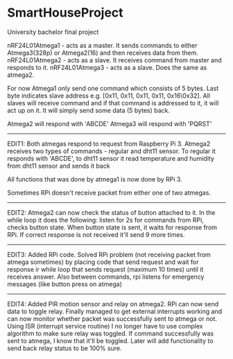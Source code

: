 # SmartHouseProject
University bachelor final project

nRF24L01Atmega1 - acts as a master. It  sends commands to either Atmega3(328p) or Atmega2(16) and then receives data from them.
nRF24L01Atmega2 - acts as a slave. It receives command from master and responds to it.
nRF24L01Atmega3 - acts as a slave. Does the same as atmega2.

For now Atmega1 only send one command which consists of 5 bytes. Last byte indicates slave address e.g. [0x11, 0x11, 0x11, 0x11, 0x16\0x32].
All slaves will receive command and if that command is addressed to it, it will act up on it. It will simply send some data (5 bytes) back.

Atmega2 will respond with 'ABCDE'
Atmega3 will respond with 'PQRST'

------------------------------------------------------------------------------------------------------------------------------------------------
EDIT1:
Both atmegas respond to request from Raspberry Pi 3.
Atmega2 receives two types of commands - regular and dht11 sensor. To regular it responds with 'ABCDE', to dht11 sensor it read temperature and
humidity from dht11 sensor and sends it back

All functions that was done by atmega1 is now done by RPi 3.

Sometimes RPi doesn't receive packet from either one of two atmegas.

------------------------------------------------------------------------------------------------------------------------------------------------
EDIT2:
Atmega2 can now check the status of button attached to it. In the while loop it does the following: listen for 2s for commands from RPi, checks button state.
When button state is sent, it waits for response from RPi. If correct response is not received it'll send 9 more times.

------------------------------------------------------------------------------------------------------------------------------------------------
EDIT3:
Added RPi code. Solved RPi problem (not receiving packet from atmega sometimes) by placing code that send request and wait for response ir while 
loop that sends request (maximum 10 times) until it receives answer.
Also between commands, rpi listens for emergency messages (like button press on atmega) 

------------------------------------------------------------------------------------------------------------------------------------------------
EDIT4:
Added PIR motion sensor and relay on atmega2. RPi can now send data to toggle relay. Finally managed to get external interrupts working and can now monitor
whether packet was successfully sent to atmega or not. Using ISR (interrupt service routine) I no longer have to use complex algorithm to make sure relay was toggled.
If command successfully was sent to atmega, I know that it'll be toggled. Later will add functionality to send back relay status to be 100% sure.